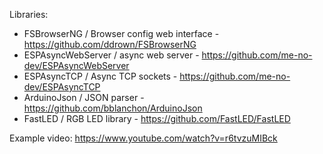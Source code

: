 Libraries:

  * FSBrowserNG / Browser config web interface - https://github.com/ddrown/FSBrowserNG
  * ESPAsyncWebServer / async web server - https://github.com/me-no-dev/ESPAsyncWebServer
  * ESPAsyncTCP / Async TCP sockets - https://github.com/me-no-dev/ESPAsyncTCP
  * ArduinoJson / JSON parser - https://github.com/bblanchon/ArduinoJson
  * FastLED / RGB LED library - https://github.com/FastLED/FastLED

Example video: https://www.youtube.com/watch?v=r6tvzuMIBck
